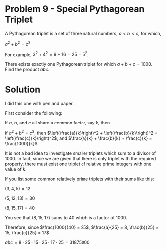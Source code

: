 # Problem 9 - Special Pythagorean Triplet

A Pythagorean triplet is a set of three natural numbers, $a < b < c$, for which,

$a^2 + b^2 = c^2$

For example, $3^2 + 4^2 = 9 + 16 = 25 = 5^2$.

There exists exactly one Pythagorean triplet for which $a + b + c = 1000$.
Find the product $abc$.

# Solution

I did this one with pen and paper.

First consider the following:

If $a$, $b$, and $c$ all share a common factor, say $k$, then

if $a^2 + b^2 = c^2$, then $\left(\frac{a}{k}\right)^2 + \left(\frac{b}{k}\right)^2 = \left(\frac{c}{k}\right)^2$, and $\frac{a}{k} + \frac{b}{k} + \frac{c}{k} = \frac{1000}{k}$.

It is not a bad idea to investigate smaller triplets which sum to a divisor of $1000$. In fact, since we are given that there is only triplet with the required property, there must exist one triplet of relative prime integers with one value of $k$.

If you list some common relatively prime triplets with their sums like this:

$(3, 4, 5) = 12$

$(5, 12, 13) = 30$

$(8, 15, 17) = 40$

You see that $(8, 15, 17)$ sums to $40$ which is a factor of $1000$.

Therefore, since $\frac{1000}{40} = 25$, $\frac{a}{25} = 8, \frac{b}{25} = 15, \frac{c}{25} = 17$

$abc = 8\cdot25\cdot15\cdot25\cdot17\cdot25 = 31875000$
